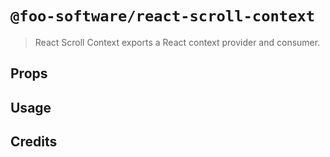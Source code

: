 # `@foo-software/react-scroll-context`

> React Scroll Context exports a React context provider and consumer.

## Props

## Usage

## Credits
